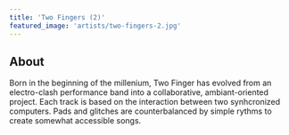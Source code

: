 ```yaml
---
title: 'Two Fingers (2)'
featured_image: 'artists/two-fingers-2.jpg'
---
```


## About

Born in the beginning of the millenium, Two Finger has evolved from an electro-clash performance band into a collaborative, ambiant-oriented project. Each track is based on the interaction between two synhcronized computers. Pads and glitches are counterbalanced by simple rythms to create somewhat accessible songs.
